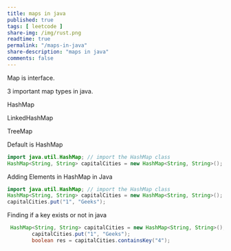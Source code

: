 ```yaml
---
title: maps in java
published: true
tags: [ leetcode ]
share-img: /img/rust.png
readtime: true
permalink: "/maps-in-java"
share-description: "maps in java"
comments: false
---
```


Map is interface.

3 important map types in java.

HashMap

LinkedHashMap

TreeMap

Default is HashMap

```java
import java.util.HashMap; // import the HashMap class
HashMap<String, String> capitalCities = new HashMap<String, String>();
```

Adding Elements in HashMap in Java

```java
import java.util.HashMap; // import the HashMap class
HashMap<String, String> capitalCities = new HashMap<String, String>();
capitalCities.put("1", "Geeks");

```

Finding if a key exists or not in java

```java
 HashMap<String, String> capitalCities = new HashMap<String, String>();
        capitalCities.put("1", "Geeks");
        boolean res = capitalCities.containsKey("4");

```